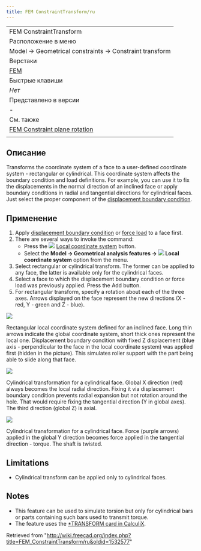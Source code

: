 ```yaml
---
title: FEM ConstraintTransform/ru
---
```

|  |
| --- |
| FEM ConstraintTransform |
| Расположение в меню |
| Model → Geometrical constraints → Constraint transform |
| Верстаки |
| [FEM](/FEM_Workbench/ru "FEM Workbench/ru") |
| Быстрые клавиши |
| *Нет* |
| Представлено в версии |
| - |
| См. также |
| [FEM Constraint plane rotation](/FEM_ConstraintPlaneRotation/ru "FEM ConstraintPlaneRotation/ru") |
|  |

## Описание

Transforms the coordinate system of a face to a user-defined coordinate system - rectangular or cylindrical. This coordinate system affects the boundary condition and load definitions. For example, you can use it to fix the displacements in the normal direction of an inclined face or apply boundary conditions in radial and tangential directions for cylindrical faces. Just select the proper component of the [displacement boundary condition](/FEM_ConstraintDisplacement "FEM ConstraintDisplacement").

## Применение

1. Apply [displacement boundary condition](/FEM_ConstraintDisplacement "FEM ConstraintDisplacement") or [force load](/FEM_ConstraintForce "FEM ConstraintForce") to a face first.
2. There are several ways to invoke the command:
   * Press the ![](/images/FEM_ConstraintTransform.svg) [Local coordinate system](/FEM_ConstraintTransform "FEM ConstraintTransform") button.
   * Select the **Model → Geometrical analysis features → ![](/images/FEM_ConstraintTransform.svg) Local coordinate system** option from the menu.
3. Select rectangular or cylindrical transform. The former can be applied to any face, the latter is available only for the cylindrical faces.
4. Select a face to which the displacement boundary condition or force load was previously applied. Press the Add button.
5. For rectangular transform, specify a rotation about each of the three axes. Arrows displayed on the face represent the new directions (X - red, Y - green and Z - blue).

![](/images/FEM_transform_rect_displ.PNG)

Rectangular local coordinate system defined for an inclined face. Long thin arrows indicate the global coordinate system, short thick ones represent the local one. Displacement boundary condition with fixed Z displacement (blue axis - perpendicular to the face in the local coordinate system) was applied first (hidden in the picture). This simulates roller support with the part being able to slide along that face.

![](/images/FEM_transform_cyl_displ.PNG)

Cylindrical transformation for a cylindrical face. Global X direction (red) always becomes the local radial direction. Fixing it via displacement boundary condition prevents radial expansion but not rotation around the hole. That would require fixing the tangential direction (Y in global axes). The third direction (global Z) is axial.

![](/images/FEM_transform_cyl_force.PNG)

Cylindrical transformation for a cylindrical face. Force (purple arrows) applied in the global Y direction becomes force applied in the tangential direction - torque. The shaft is twisted.

## Limitations

* Cylindrical transform can be applied only to cylindrical faces.

## Notes

* This feature can be used to simulate torsion but only for cylindrical bars or parts containing such bars used to transmit torque.
* The feature uses the [\*TRANSFORM card in CalculiX](https://web.mit.edu/calculix_v2.7/CalculiX/ccx_2.7/doc/ccx/node253.html).

Retrieved from "<http://wiki.freecad.org/index.php?title=FEM_ConstraintTransform/ru&oldid=1532577>"